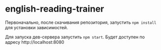 # english-reading-trainer

Первоначально, после скачивания репозитория, запустить `npm install` для установки зависимостей.

Для запуска дев-сервера запустить `npm start`. Будет доступен по адресу http://localhost:8080